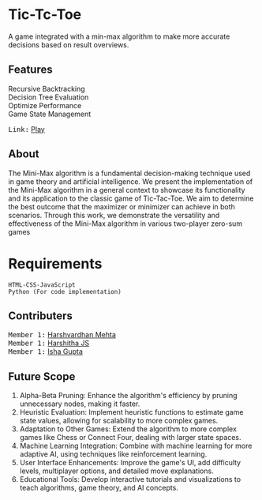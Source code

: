 # Tic-Tc-Toe 
A game integrated with a min-max algorithm to make more accurate decisions based on result overviews.

## Features
Recursive Backtracking<br>
Decision Tree Evaluation<br>
Optimize Performance<br>
Game State Management<br>

<kbd>Link:</kbd> [Play](https://haksham.github.io/Tic-Tac-Toe-proj/)

## About
The Mini-Max algorithm is a fundamental decision-making technique used in game theory and artificial intelligence. We present the implementation of the Mini-Max algorithm in a general context to showcase its functionality and its application to the classic game of Tic-Tac-Toe. We aim to determine the best outcome that the maximizer or minimizer can achieve in both scenarios. Through this work, we demonstrate the versatility and effectiveness of the Mini-Max algorithm in various two-player zero-sum games

# Requirements

    HTML-CSS-JavaScript
    Python (For code implementation)    

## Contributers
<kbd>Member 1:</kbd> [Harshvardhan Mehta](https://github.com/Haksham)<br>
<kbd>Member 1:</kbd> [Harshitha JS](https://github.com/JSharsh/DAA3)<br>
<kbd>Member 1:</kbd> [Isha Gupta]()<br>

## Future Scope
1. Alpha-Beta Pruning: Enhance the algorithm's efficiency by pruning unnecessary nodes, making
it faster.
2. Heuristic Evaluation: Implement heuristic functions to estimate game state values, allowing for
scalability to more complex games.
3. Adaptation to Other Games: Extend the algorithm to more complex games like Chess or
Connect Four, dealing with larger state spaces.
4. Machine Learning Integration: Combine with machine learning for more adaptive AI, using
techniques like reinforcement learning.
5. User Interface Enhancements: Improve the game's UI, add difficulty levels, multiplayer
options, and detailed move explanations.
6. Educational Tools: Develop interactive tutorials and visualizations to teach algorithms, game
theory, and AI concepts.
